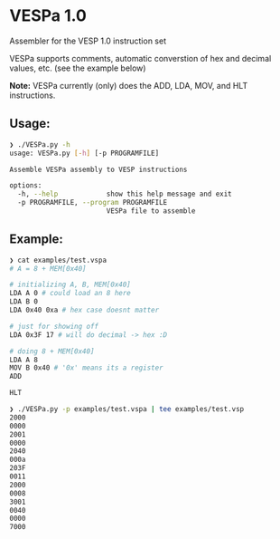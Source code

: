 # VESPa 1.0
Assembler for the VESP 1.0 instruction set

VESPa supports comments, automatic converstion of hex and decimal values, etc. (see the example below)

__Note:__ VESPa currently (only) does the ADD, LDA, MOV, and HLT instructions.

## Usage:
```sh
❯ ./VESPa.py -h
usage: VESPa.py [-h] [-p PROGRAMFILE]

Assemble VESPa assembly to VESP instructions

options:
  -h, --help            show this help message and exit
  -p PROGRAMFILE, --program PROGRAMFILE
                        VESPa file to assemble
```

## Example:
```sh
❯ cat examples/test.vspa
# A = 8 + MEM[0x40]

# initializing A, B, MEM[0x40]
LDA A 0 # could load an 8 here
LDA B 0
LDA 0x40 0xa # hex case doesnt matter

# just for showing off
LDA 0x3F 17 # will do decimal -> hex :D

# doing 8 + MEM[0x40]
LDA A 8
MOV B 0x40 # '0x' means its a register
ADD

HLT

❯ ./VESPa.py -p examples/test.vspa | tee examples/test.vsp
2000
0000
2001
0000
2040
000a
203F
0011
2000
0008
3001
0040
0000
7000
```